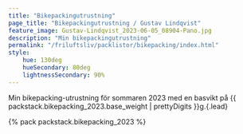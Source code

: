 ```yaml
---
title: "Bikepackingutrustning"
page_title: "Bikepackingutrustning / Gustav Lindqvist"
feature_image: Gustav-Lindqvist_2023-06-05_08904-Pano.jpg
description: "Min bikepackingutrustning"
permalink: "/friluftsliv/packlistor/bikepacking/index.html"
style:
    hue: 130deg
    hueSecondary: 80deg
    lightnessSecondary: 90%
---
```


Min bikepacking-utrustning för sommaren 2023 med en basvikt på {{ packstack.bikepacking_2023.base_weight | prettyDigits }}g.{.lead}
 
{% pack packstack.bikepacking_2023 %}
